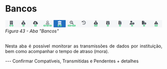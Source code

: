 # Bancos

![Aba "Bancos"](img/AbaBancos.png)<br>
*Figura 43 - Aba "Bancos"* <br><br>

<p style="text-align: justify;">Nesta aba é possível monitorar as transmissões de dados por instituição, bem como acompanhar o tempo de atraso (mora). </p>

--- Confirmar Compatíveis, Transmitidas e Pendentes + detalhes
